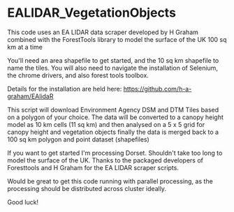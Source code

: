 # EALIDAR_VegetationObjects
This code uses an EA LIDAR data scraper developed by H Graham combined with the 
ForestTools library to model the surface of the UK 100 sq km at a time

You'll need an area shapefile to get started, and the 10 sq km shapefile to name the tiles. 
You will also need to navigate the installation of Selenium, the chrome drivers, and also forest tools toolbox.

Details for the installation are held here: https://github.com/h-a-graham/EAlidaR

This script will download Environment Agency DSM and DTM
Tiles based on a polygon of your choice. The data will be converted to a canopy height model
as 10 km cells (11 sq km) and then analysed on a 5 x 5 grid for canopy height and vegetation objects
finally the data is merged back to a 100 sq km polygon and point dataset (shapefiles)

If you want to get started I'm processing Dorset. Shouldn't take too long to model the surface of the UK.
Thanks to the packaged developers of Foresttools and H Graham for the EA LIDAR scraper scripts.

Would be great to get this code running with parallel processing, as the processing should be distributed across 
cluster ideally.

Good luck!
